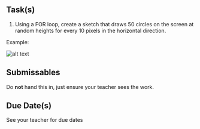 Task(s)
-------
1. Using a FOR loop, create a sketch that draws 50 circles on the screen at random heights for every 10 pixels in the horizontal direction.

Example:

![alt text](http://www.mrseidel.com/images/Processing/circles.png "Circles")

Submissables
------------
Do **not** hand this in, just ensure your teacher sees the work.

Due Date(s)
----------
See your teacher for due dates